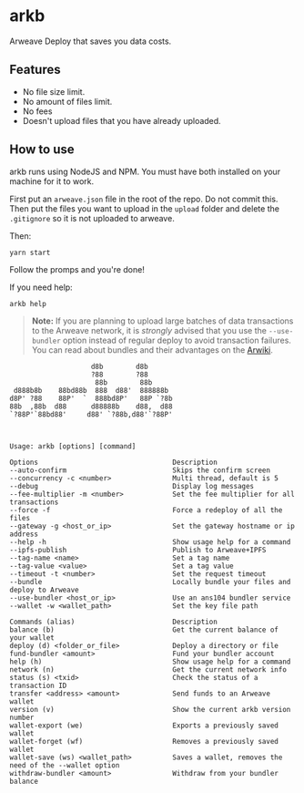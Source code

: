 # arkb
Arweave Deploy that saves you data costs.

## Features
- No file size limit.
- No amount of files limit.
- No fees
- Doesn't upload files that you have already uploaded.

## How to use
arkb runs using NodeJS and NPM. You must have both installed on your machine for it to work.


First put an `arweave.json` file in the root of the repo. Do not commit this.
Then put the files you want to upload in the `upload` folder and delete the `.gitignore` so it is not uploaded to arweave.

Then:
```
yarn start
```

Follow the promps and you're done!

If you need help:
```
arkb help
```

> **Note:** If you are planning to upload large batches of data transactions to the Arweave network, it is *strongly* advised that you use the `--use-bundler` option instead of regular deploy to avoid transaction failures. You can read about bundles and their advantages on the [Arwiki](https://arwiki.wiki/#/en/preview/WUAtjfiDQEIqhsUcHXIFTn5ZmeDIE7If9hJREBLRgak).


```
                    d8b        d8b
                    ?88        ?88
                     88b        88b
 d888b8b    88bd88b  888  d88'  888888b
d8P' ?88    88P'  `  888bd8P'   88P `?8b
88b  ,88b  d88      d88888b    d88,  d88
`?88P'`88bd88'     d88' `?88b,d88'`?88P'



Usage: arkb [options] [command]

Options                                 Description
--auto-confirm                          Skips the confirm screen
--concurrency -c <number>               Multi thread, default is 5
--debug                                 Display log messages
--fee-multiplier -m <number>            Set the fee multiplier for all transactions
--force -f                              Force a redeploy of all the files
--gateway -g <host_or_ip>               Set the gateway hostname or ip address
--help -h                               Show usage help for a command
--ipfs-publish                          Publish to Arweave+IPFS
--tag-name <name>                       Set a tag name
--tag-value <value>                     Set a tag value
--timeout -t <number>                   Set the request timeout
--bundle                                Locally bundle your files and deploy to Arweave
--use-bundler <host_or_ip>              Use an ans104 bundler service
--wallet -w <wallet_path>               Set the key file path

Commands (alias)                        Description
balance (b)                             Get the current balance of your wallet
deploy (d) <folder_or_file>             Deploy a directory or file
fund-bundler <amount>                   Fund your bundler account
help (h)                                Show usage help for a command
network (n)                             Get the current network info
status (s) <txid>                       Check the status of a transaction ID
transfer <address> <amount>             Send funds to an Arweave wallet
version (v)                             Show the current arkb version number
wallet-export (we)                      Exports a previously saved wallet
wallet-forget (wf)                      Removes a previously saved wallet
wallet-save (ws) <wallet_path>          Saves a wallet, removes the need of the --wallet option
withdraw-bundler <amount>               Withdraw from your bundler balance
```
